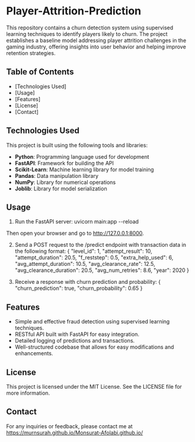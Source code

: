 # Player-Attrition-Prediction
This repository contains a churn detection system using supervised learning techniques to identify players likely to churn. The project establishes a baseline model addressing player attrition challenges in the gaming industry, offering insights into user behavior and helping improve retention strategies.

## Table of Contents

- [Technologies Used]
- [Usage]
- [Features]
- [License]
- [Contact]



## Technologies Used

This project is built using the following tools and libraries:

- **Python**: Programming language used for development
- **FastAPI**: Framework for building the API
- **Scikit-Learn**: Machine learning library for model training
- **Pandas**: Data manipulation library
- **NumPy**: Library for numerical operations
- **Joblib**: Library for model serialization



## Usage

1. Run the FastAPI server:
uvicorn main:app --reload

Then open your browser and go to  http://127.0.0.1:8000.

2. Send a POST request to the /predict endpoint with transaction data in the following format:
 {
    "level_id": 1,
    "attempt_result": 10,
    "attempt_duration": 20.5,
    "f_reststep": 0.5,
    "extra_help_used": 6,
    "avg_attempt_duration": 10.5,
    "avg_clearance_rate": 12.5,
    "avg_clearance_duration": 20.5,
    "avg_num_retries": 8.6,
    "year": 2020
}

3. Receive a response with churn prediction and probability:
{
    "churn_prediction": true,
    "churn_probability": 0.65
}

## Features
- Simple and effective fraud detection using supervised learning techniques.
- RESTful API built with FastAPI for easy integration.
- Detailed logging of predictions and transactions.
- Well-structured codebase that allows for easy modifications and enhancements.

## License
This project is licensed under the MIT License. See the LICENSE file for more information.

## Contact
For any inquiries or feedback, please contact me at https://murnsurah.github.io/Monsurat-Afolabi.github.io/
